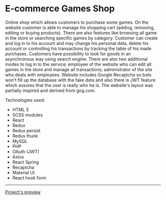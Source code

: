 <h1>E-commerce Games Shop</h1>
<p>Online shop which allows customers to purchase some games. On the website customer is able to manage his shopping cart (adding, removing, editing or buying products). There
are also features like browsing all game in the store or searching specific games by category. Customer can create and log in to his account and may change his personal data, delete his account or controlling his transactions by tracking the table of his made purchases. Customers have possibility to look for goods in an asynchronous way using search engine. There are also two additional modes to log in to the service: employee of the website who can edit all games in the store and manage all transactions; administrator of the site who deals with employees. Website includes Google Recaptcha so bots won't fill up the database with the fake data and also there is JWT feature which assures that the user is really who he is. The website's layout was partially inspired and derived from gog.com.</p>
<p>Technologies used:</p>
<ul>
  <li>HTML 5</li>
  <li>SCSS modules</li>
  <li>React</li>
  <li>Redux</li>
  <li>Redux persist</li>
  <li>Redus thunk</li>
  <li>MySQL</li>
  <li>PHP</li>
  <li>OAuth (JWT)</li>
  <li>Axios</li>
  <li>React Spring</li>
  <li>Recaptcha</li>
  <li>Material UI</li>
  <li>React hook form</li>
</ul>
<hr>
<a href="https://teo-games-shop.herokuapp.com/">Project's preview</a>
